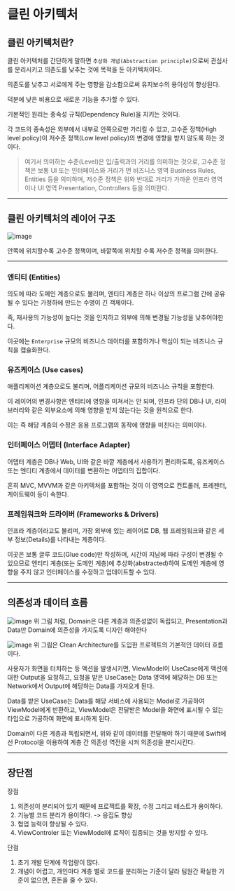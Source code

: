 # 클린 아키텍처

## 클린 아키텍처란?

클린 아키텍처를 간단하게 말하면 `추상화 개념(Abstraction principle)`으로써 관심사를 분리시키고 의존도를 낮추는 것에 목적을 둔 아키텍처이다.

의존도를 낮추고 서로에게 주는 영향을 감소함으로써 유지보수의 용이성이 향상된다.

덕분에 낮은 비용으로 새로운 기능을 추가할 수 있다.

기본적인 원리는 종속성 규칙(Dependency Rule)을 지키는 것이다.

각 코드의 종속성은 외부에서 내부로 안쪽으로만 가리킬 수 있고, 고수준 정책(High level policy)이 저수준 정책(Low level policy)의 변경에 영향을 받지 않도록 하는 것이다.
> 여기서 의미하는 수준(Level)은 입/출력과의 거리를 의미하는 것으로,
고수준 정책은 보통 UI 또는 인터페이스와 거리가 먼 비즈니스 영역 Business Rules, Entities 등을 의미하며,
저수준 정책은 위와 반대로 거리가 가까운 인프라 영역이나 UI 영역 Presentation, Controllers 등을 의미한다.

***

## 클린 아키텍처의 레이어 구조

![image](https://blog.kakaocdn.net/dn/bOh3Wo/btrXn7BTilz/TWwETWquQqz79ndGY9gVc0/img.jpg)

안쪽에 위치할수록 고수준 정책이며, 바깥쪽에 위치할 수록 저수준 정책을 의미한다.

***

### 엔티티 (Entities)

의도에 따라 도메인 계층으로도 불리며, 엔티티 계층은 하나 이상의 프로그램 간에 공유될 수 있다는 가정하에 만드는 수명이 긴 객체이다.

즉, 재사용의 가능성이 높다는 것을 인지하고 외부에 의해 변경될 가능성을 낮추어야한다.

이곳에는 `Enterprise` 규모의 비즈니스 데이터를 포함하거나 핵심이 되는 비즈니스 규칙을 캡슐화한다.

### 유즈케이스 (Use cases)

애플리케이션 계층으로도 불리며, 어플리케이션 규모의 비즈니스 규칙을 포함한다.

이 레이어의 변경사항은 엔티티에 영향을 미쳐서는 안 되며, 인프라 단의 DB나 UI, 라이브러리와 같은 외부요소에 의해 영향을 받지 않는다는 것을 원칙으로 한다.

이는 즉 해당 계층의 수정은 응용 프로그램의 동작에 영향을 미친다는 의미이다.

### 인터페이스 어뎁터 (Interface Adapter)

어뎁터 계층은 DB나 Web, UI와 같은 바깥 계층에서 사용하기 편리하도록, 유즈케이스 또는 엔티티 계층에서 데이터를 변환하는 어뎁터의 집합이다.

흔히 MVC, MVVM과 같은 아키텍처를 포함하는 것이 이 영역으로 컨트롤러, 프레젠터, 게이트웨이 등이 속한다.

### 프레임워크와 드라이버 (Frameworks & Drivers)

인프라 계층이라고도 불리며, 가장 외부에 있는 레이어로 DB, 웹 프레임워크와 같은 세부 정보(Details)를 나타내는 계층이다.

이곳은 보통 글루 코드(Glue code)만 작성하며, 시간이 지남에 따라 구성이 변경될 수 있으므로 엔티티 계층(또는 도메인 계층)에 추상화(abstracted)하여 도메인 계층에 영향을 주지 않고 인터페이스를 수정하고 업데이트할 수 있다.

***

## 의존성과 데이터 흐름

![image](https://i.imgur.com/nV3CSDC.png)
위 그림 처럼, Domain은 다른 계층과 의존성없이 독립되고, Presentation과 Data만 Domain에 의존성을 가지도록 디자인 해야한다

![image](https://i.imgur.com/9B3CWsS.png)
위 그림은 Clean Architecture를 도입한 프로젝트의 기본적인 데이터 흐름이다.

사용자가 화면을 터치하는 등 액션을 발생시키면, ViewModel이 UseCase에게 액션에 대한 Output을 요청하고, 요청을 받은 UseCase는 Data 영역에 해당하는 DB 또는 Network에서 Output에 해당하는 Data를 가져오게 된다.

Data를 받은 UseCase는 Data를 해당 서비스에 사용되는 Model로 가공하여 ViewModel에게 반환하고, ViewModel은 전달받은 Model을 화면에 표시될 수 있는 타입으로 가공하여 화면에 표시하게 된다.

Domain이 다른 계층과 독립되면서, 위와 같이 데이터를 전달해야 하기 때문에 Swift에선 Protocol을 이용하여 계층 간 의존성 역전을 시켜 의존성을 분리시킨다.

***

## 장단점

장점
1. 의존성이 분리되어 있기 때문에 프로젝트를 확장, 수정 그리고 테스트가 용이하다.
2. 기능별 코드 분리가 용이하다. -> 응집도 향상
3. 협업 능력이 향상될 수 있다.
4. ViewControler 또는 ViewModel에 로직이 집중되는 것을 방지할 수 있다.

단점
1. 초기 개발 단계에 작업량이 많다.
2. 개념이 어렵고, 개인마다 계층 별로 코드를 분리하는 기준이 달라 팀원간 확실한 기준이 없으면, 혼돈을 줄 수 있다.
